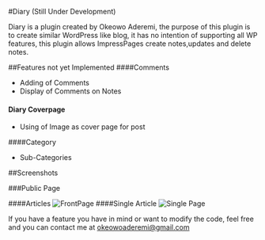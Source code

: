 #Diary (Still Under Development)

Diary is a plugin created by Okeowo Aderemi, the purpose of this plugin is to create similar WordPress like blog, it has no intention of supporting all WP features, this plugin allows ImpressPages create notes,updates and delete notes.

##Features not yet Implemented
####Comments
* Adding of Comments
* Display of Comments on Notes

#### Diary Coverpage
* Using of Image as cover page for post

####Category
* Sub-Categories

##Screenshots


###Public Page

####Articles
![FrontPage](https://github.com/dojoVader/Diary/raw/master/screenshots/Articles.png)
####Single Article
![Single Page](https://github.com/dojoVader/Diary/raw/master/screenshots/Comments.png)

If you have a feature you have in mind or want to modify the code, feel free and you can contact me at okeowoaderemi@gmail.com
